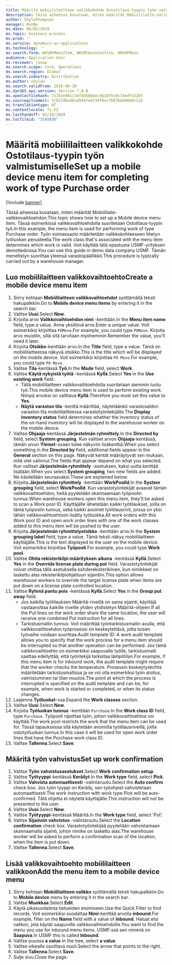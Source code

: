 ```yaml
---
title: Määritä mobiililaitteen valikkokohde Ostotilaus-tyypin työn valmistumiselle
description: Tässä aiheessa kuvataan, miten määrität Mobiililaite-valikkovaihtoehdon.
author: ShylaThompson
manager: AnnBe
ms.date: 08/02/2019
ms.topic: business-process
ms.prod: ''
ms.service: dynamics-ax-applications
ms.technology: ''
ms.search.form: WHSRFMenuItem, WHSRFAutoConfirm, WHSRFMenu
audience: Application User
ms.reviewer: josaw
ms.search.scope: Core, Operations
ms.search.region: Global
ms.search.industry: Distribution
ms.author: shylaw
ms.search.validFrom: 2016-06-30
ms.dyn365.ops.version: Version 7.0.0
ms.openlocfilehash: 71353e961c54f4d56b6ecdb1075c8c74edfe220f
ms.sourcegitcommit: fcb27d6a46cd544feef34f6ec7607bdd46b0c12b
ms.translationtype: HT
ms.contentlocale: fi-FI
ms.lasthandoff: 03/18/2020
ms.locfileid: "3145936"
---
```

# <a name="set-up-a-mobile-device-menu-item-for-completing-work-of-type-purchase-order"></a><span data-ttu-id="1d70a-103">Määritä mobiililaitteen valikkokohde Ostotilaus-tyypin työn valmistumiselle</span><span class="sxs-lookup"><span data-stu-id="1d70a-103">Set up a mobile device menu item for completing work of type Purchase order</span></span>

[!include [banner](../../includes/banner.md)]

<span data-ttu-id="1d70a-104">Tässä aiheessa kuvataan, miten määrität Mobiililaite-valikkovaihtoehdon.</span><span class="sxs-lookup"><span data-stu-id="1d70a-104">This topic shows how to set up a Mobile device menu item.</span></span> <span data-ttu-id="1d70a-105">Tässä esimerkissä valikkovaihtoehdolla suoritetaan Ostotilaus-tyypin työ.</span><span class="sxs-lookup"><span data-stu-id="1d70a-105">In this example, the menu item is used for performing work of type Purchase order.</span></span> <span data-ttu-id="1d70a-106">Työn voimassaolo määritetään valikkokohteeseen liitetyn työluokan perusteella.</span><span class="sxs-lookup"><span data-stu-id="1d70a-106">The work class that's associated with the menu item determines which work is valid.</span></span> <span data-ttu-id="1d70a-107">Voit käyttää tätä opastusta USMF-yrityksen demotiedoissa.</span><span class="sxs-lookup"><span data-stu-id="1d70a-107">You can use this guide in demo data company USMF.</span></span> <span data-ttu-id="1d70a-108">Tämän menettelyn suorittaa yleensä varastopäällikkö.</span><span class="sxs-lookup"><span data-stu-id="1d70a-108">This procedure is typically carried out by a warehouse manager.</span></span>


## <a name="create-a-mobile-device-menu-item"></a><span data-ttu-id="1d70a-109">Luo mobiililaitteen valikkovaihtoehto</span><span class="sxs-lookup"><span data-stu-id="1d70a-109">Create a mobile device menu item</span></span>
1. <span data-ttu-id="1d70a-110">Siirry kohtaan **Mobiililaitteen valikkovaihtoehdot** syöttämällä teksti hakupalkkiin.</span><span class="sxs-lookup"><span data-stu-id="1d70a-110">Go to **Mobile device menu items** by entering it in the search bar.</span></span>
2. <span data-ttu-id="1d70a-111">Valitse **Uusi**.</span><span class="sxs-lookup"><span data-stu-id="1d70a-111">Select **New**.</span></span>
3. <span data-ttu-id="1d70a-112">Kirjoita arvo **Valikkovaihtoehdon nimi** -kenttään.</span><span class="sxs-lookup"><span data-stu-id="1d70a-112">In the **Menu item name** field, type a value.</span></span> <span data-ttu-id="1d70a-113">Anna yksilöivä arvo.</span><span class="sxs-lookup"><span data-stu-id="1d70a-113">Enter a unique value.</span></span> <span data-ttu-id="1d70a-114">Voit esimerkiksi kirjoittaa `POMove`.</span><span class="sxs-lookup"><span data-stu-id="1d70a-114">For example, you could type `POMove`.</span></span> <span data-ttu-id="1d70a-115">Kirjoita arvo muistiin, sillä sitä tarvitaan myöhemmin.</span><span class="sxs-lookup"><span data-stu-id="1d70a-115">Remember the value, you'll need it later.</span></span>  
4. <span data-ttu-id="1d70a-116">Kirjoita **Otsikko**-kenttään arvo.</span><span class="sxs-lookup"><span data-stu-id="1d70a-116">In the **Title** field, type a value.</span></span> <span data-ttu-id="1d70a-117">Tämä on mobiililaitteessa näkyvä otsikko.</span><span class="sxs-lookup"><span data-stu-id="1d70a-117">This is the title which will be displayed on the mobile device.</span></span> <span data-ttu-id="1d70a-118">Voit esimerkiksi kirjoittaa `PO Move`.</span><span class="sxs-lookup"><span data-stu-id="1d70a-118">For example, you could type `PO Move`.</span></span>  
5. <span data-ttu-id="1d70a-119">Valitse **Tila**-kentässä **Työ**.</span><span class="sxs-lookup"><span data-stu-id="1d70a-119">In the **Mode** field, select **Work**.</span></span>
6. <span data-ttu-id="1d70a-120">Valitse **Käytä nykyistä työtä** -kentässä **Kyllä**.</span><span class="sxs-lookup"><span data-stu-id="1d70a-120">Select **Yes** in the **Use existing work** field.</span></span>
    - <span data-ttu-id="1d70a-121">Tällä mobiililaitteen valikkovaihtoehdolla suoritetaan aiemmin luotu työ.</span><span class="sxs-lookup"><span data-stu-id="1d70a-121">This mobile device menu item is used to perform existing work.</span></span> <span data-ttu-id="1d70a-122">Niinpä arvoksi on valittava **Kyllä**.</span><span class="sxs-lookup"><span data-stu-id="1d70a-122">Therefore you must set this value to **Yes**.</span></span>  
    - <span data-ttu-id="1d70a-123">**Näytä varaston tila** -kenttä määrittää, näytetäänkö varastosaldon varaston tila mobiililaitteessa varastotyöntekijälle.</span><span class="sxs-lookup"><span data-stu-id="1d70a-123">The **Display inventory status** field determines whether the inventory status of the on-hand inventory will be displayed to the warehouse worker on the mobile device.</span></span>  
7. <span data-ttu-id="1d70a-124">Valitse **Ohjaaja**-kentässä **Järjestelmän ryhmittely**.</span><span class="sxs-lookup"><span data-stu-id="1d70a-124">In the **Directed by** field, select **System grouping**.</span></span> <span data-ttu-id="1d70a-125">Kun valitset arvon **Ohjaaja**-kentässä, tämän sivun **Yleiset**-osaan tulee näkyviin lisäkenttiä.</span><span class="sxs-lookup"><span data-stu-id="1d70a-125">When you select something in the **Directed by** field, additional fields appear in the **General** section on this page.</span></span> <span data-ttu-id="1d70a-126">Näkyvät kentät määräytyvät sen mukaan, mitä olet valinnut.</span><span class="sxs-lookup"><span data-stu-id="1d70a-126">The fields that appear depend on what you selected.</span></span> <span data-ttu-id="1d70a-127">Kun valitset **Järjestelmän ryhmittely** -asetuksen, kaksi uutta kenttää lisätään.</span><span class="sxs-lookup"><span data-stu-id="1d70a-127">When you select **System grouping**, two new fields are added.</span></span> <span data-ttu-id="1d70a-128">Ne käsitellään seuraavaksi.</span><span class="sxs-lookup"><span data-stu-id="1d70a-128">These are explained below.</span></span>  
8. <span data-ttu-id="1d70a-129">Kirjoita **Järjestelmän ryhmittely** -kenttään **WorkPoolId**.</span><span class="sxs-lookup"><span data-stu-id="1d70a-129">In the **System grouping** field, select **WorkPoolId**.</span></span> <span data-ttu-id="1d70a-130">Kun varastotyöntekijät avaavat tämän valikkovaihtoehdon, heitä pyydetään skannaamaan työpoolin tunnus.</span><span class="sxs-lookup"><span data-stu-id="1d70a-130">When warehouse workers open this menu item, they'll be asked to scan a Work pool ID.</span></span> <span data-ttu-id="1d70a-131">Käyttäjälle lähetetään kaikki työtilaukset, joilla on tämä työpoolin tunnus, sekä kaikki avoimet työtilausrivit, joissa on yksi tähän valikkovaihtoehtoon lisätty työluokka.</span><span class="sxs-lookup"><span data-stu-id="1d70a-131">All work orders with this Work pool ID and open work order lines with one of the work classes added to this menu item will be pushed to the user.</span></span>  
9. <span data-ttu-id="1d70a-132">Kirjoita **Järjestelmän ryhmittelyotsikko** -kenttään arvo.</span><span class="sxs-lookup"><span data-stu-id="1d70a-132">In the **System grouping label** field, type a value.</span></span> <span data-ttu-id="1d70a-133">Tämä teksti näkyy mobiililaitteen käyttäjälle.</span><span class="sxs-lookup"><span data-stu-id="1d70a-133">This is the text displayed to the user on the mobile device.</span></span> <span data-ttu-id="1d70a-134">Voit esimerkiksi kirjoittaa **Työpooli**.</span><span class="sxs-lookup"><span data-stu-id="1d70a-134">For example, you could type **Work pool**.</span></span>  
10. <span data-ttu-id="1d70a-135">Valitse **Ohita rekisterikilpi määrityksen aikana** -kentässä **Kyllä**.</span><span class="sxs-lookup"><span data-stu-id="1d70a-135">Select **Yes** in the **Override license plate during put** field.</span></span> <span data-ttu-id="1d70a-136">Varastotyöntekijät voivat ohittaa tällä asetuksella kohderekisterikilven, kun nimikkeet on laskettu alas rekisterikilpiohjattuun sijaintiin.</span><span class="sxs-lookup"><span data-stu-id="1d70a-136">This option allows warehouse workers to override the target license plate when items are put down on a license plate controlled location.</span></span>  
11. <span data-ttu-id="1d70a-137">Valitse **Ryhmä pantu pois** -kentässä **Kyllä**.</span><span class="sxs-lookup"><span data-stu-id="1d70a-137">Select **Yes** in the **Group put away** field.</span></span>
    - <span data-ttu-id="1d70a-138">Jos kaikilla työtilauksen Määritä-riveillä on sama sijainti, käyttäjä vastaanottaa kaikille riveille yhden yhdistetyn Määritä-ohjeen.</span><span class="sxs-lookup"><span data-stu-id="1d70a-138">If all the Put lines on the work order share the same location, the user will receive one combined Put instruction for all lines.</span></span> 
    - <span data-ttu-id="1d70a-139">Tarkistusmallin tunnus: Voit määrittää työntarkistusmallin avulla, että valikkovaihtoehdon työprosessi on keskeytettävä, jotta toisen työvaihe voidaan suorittaa.</span><span class="sxs-lookup"><span data-stu-id="1d70a-139">Audit template ID: A work audit template allows you to specify that the work process for a menu item should be interrupted so that another operation can be performed.</span></span> <span data-ttu-id="1d70a-140">Jos tämä valikkovaihtoehto on esimerkiksi saapuvalle työlle, tarkistusmalli saattaa edellyttää, että työntekijä tarkistaa lämpötilan.</span><span class="sxs-lookup"><span data-stu-id="1d70a-140">For example, if this menu item is for inbound work, the audit template might require that the worker checks the temperature.</span></span> <span data-ttu-id="1d70a-141">Prosessin keskeytyskohta määritetään tarkistusmallissa ja se voi olla esimerkiksi työn aloitus, valmistuminen tai tilan muutos.</span><span class="sxs-lookup"><span data-stu-id="1d70a-141">The point at which the process is interrupted is specified on the audit template and can be, for example, when work is started or completed, or when its status changes.</span></span>  
12. <span data-ttu-id="1d70a-142">Laajenna **Työluokat**-osa.</span><span class="sxs-lookup"><span data-stu-id="1d70a-142">Expand the **Work classes** section.</span></span>
13. <span data-ttu-id="1d70a-143">Valitse **Uusi**.</span><span class="sxs-lookup"><span data-stu-id="1d70a-143">Select **New**.</span></span>
14. <span data-ttu-id="1d70a-144">Kirjoita **Työluokan tunnus** -kenttään `Purchase`.</span><span class="sxs-lookup"><span data-stu-id="1d70a-144">In the **Work class ID** field, type `Purchase`.</span></span> <span data-ttu-id="1d70a-145">Työpooli rajoittaa työn, johon valikkovaihtoehtoa voi käyttää.</span><span class="sxs-lookup"><span data-stu-id="1d70a-145">The work pool restricts the work that the menu item can be used for.</span></span> <span data-ttu-id="1d70a-146">Tässä tapauksessa sitä käytetään avoimilla työtilausriveillä, joilla ostotyöluokan tunnus.</span><span class="sxs-lookup"><span data-stu-id="1d70a-146">In this case it will be used for open work order lines that have the Purchase work class ID.</span></span>  
15. <span data-ttu-id="1d70a-147">Valitse **Tallenna**.</span><span class="sxs-lookup"><span data-stu-id="1d70a-147">Select **Save**.</span></span>

## <a name="set-up-work-confirmation"></a><span data-ttu-id="1d70a-148">Määritä työn vahvistus</span><span class="sxs-lookup"><span data-stu-id="1d70a-148">Set up work confirmation</span></span>
1. <span data-ttu-id="1d70a-149">Valitse **Työn vahvistusasetukset**.</span><span class="sxs-lookup"><span data-stu-id="1d70a-149">Select **Work confirmation setup**.</span></span>
2. <span data-ttu-id="1d70a-150">Valitse **Työtyyppi**-kentässä **Keräilyt**.</span><span class="sxs-lookup"><span data-stu-id="1d70a-150">In the **Work type** field, select **Pick**.</span></span>
3. <span data-ttu-id="1d70a-151">Valitse **Vahvista automaattisesti** -valintaruutu.</span><span class="sxs-lookup"><span data-stu-id="1d70a-151">Select the **Auto confirm** check box.</span></span> <span data-ttu-id="1d70a-152">Jos työn tyyppi on Keräily, sen työohjeet vahvistetaan automaattisesti.</span><span class="sxs-lookup"><span data-stu-id="1d70a-152">The work instruction with work type Pick will be auto-confirmed.</span></span> <span data-ttu-id="1d70a-153">Tätä ohjetta ei näytetä käyttäjälle.</span><span class="sxs-lookup"><span data-stu-id="1d70a-153">This instruction will not be presented to the user.</span></span>  
4. <span data-ttu-id="1d70a-154">Valitse **Uusi**.</span><span class="sxs-lookup"><span data-stu-id="1d70a-154">Select **New**.</span></span>
5. <span data-ttu-id="1d70a-155">Valitse **Työtyyppi**-kentässä Määritä.</span><span class="sxs-lookup"><span data-stu-id="1d70a-155">In the **Work type** field, select 'Put'.</span></span>
6. <span data-ttu-id="1d70a-156">Valitse **Sijainnin vahvistus** -valintaruutu.</span><span class="sxs-lookup"><span data-stu-id="1d70a-156">Select the **Location confirmation** check box.</span></span> <span data-ttu-id="1d70a-157">Varastotyöntekijää pyydetään vahvistamaan skannaamalla sijainti, johon nimike on laskettu alas.</span><span class="sxs-lookup"><span data-stu-id="1d70a-157">The warehouse worker will be asked to perform a confirmation scan of the location, when the item is put down.</span></span>  
7. <span data-ttu-id="1d70a-158">Valitse **Tallenna**.</span><span class="sxs-lookup"><span data-stu-id="1d70a-158">Select **Save**.</span></span>

## <a name="add-the-menu-item-to-a-mobile-device-menu"></a><span data-ttu-id="1d70a-159">Lisää valikkovaihtoehto mobiililaitteen valikkoon</span><span class="sxs-lookup"><span data-stu-id="1d70a-159">Add the menu item to a mobile device menu</span></span>
1. <span data-ttu-id="1d70a-160">Siirry kohtaan **Mobiililaitteen valikko** syöttämällä teksti hakupalkkiin.</span><span class="sxs-lookup"><span data-stu-id="1d70a-160">Go to **Mobile device** menu by entering it in the search bar.</span></span>
2. <span data-ttu-id="1d70a-161">Valitse **Muokkaa**.</span><span class="sxs-lookup"><span data-stu-id="1d70a-161">Select **Edit**.</span></span>
3. <span data-ttu-id="1d70a-162">Käytä pikasuodatinta tietueiden etsimiseen.</span><span class="sxs-lookup"><span data-stu-id="1d70a-162">Use the Quick Filter to find records.</span></span> <span data-ttu-id="1d70a-163">Voit esimerkiksi suodattaa **Nimi**-kenttää arvolla **inbound**.</span><span class="sxs-lookup"><span data-stu-id="1d70a-163">For example, filter on the **Name** field with a value of **inbound**.</span></span> <span data-ttu-id="1d70a-164">Haluat etsi valikon, jota käytät saapuville valikkovaihtoehdoille.</span><span class="sxs-lookup"><span data-stu-id="1d70a-164">You want to find the menu you use for inbound menu items.</span></span> <span data-ttu-id="1d70a-165">USMF:ssä sen nimenä on **Saapuva**.</span><span class="sxs-lookup"><span data-stu-id="1d70a-165">In USMF this is called **Inbound**.</span></span>  
4. <span data-ttu-id="1d70a-166">Valitse puussa **a value**.</span><span class="sxs-lookup"><span data-stu-id="1d70a-166">In the tree, select **a value**.</span></span>
5. <span data-ttu-id="1d70a-167">Valitse oikealle osoittava nuoli.</span><span class="sxs-lookup"><span data-stu-id="1d70a-167">Select the arrow that points to the right.</span></span>
6. <span data-ttu-id="1d70a-168">Valitse **Tallenna**.</span><span class="sxs-lookup"><span data-stu-id="1d70a-168">Select **Save**.</span></span>
7. <span data-ttu-id="1d70a-169">Sulje sivu.</span><span class="sxs-lookup"><span data-stu-id="1d70a-169">Close the page.</span></span>

